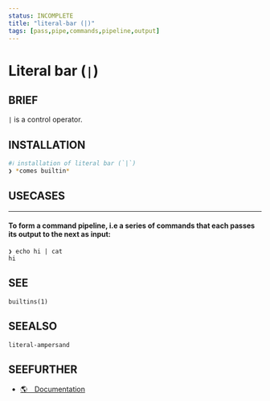 ```yaml
---
status: INCOMPLETE
title: "literal-bar (|)"
tags: [pass,pipe,commands,pipeline,output]
---
```


# Literal bar (`|`)

## BRIEF

`|` is a control operator.

## INSTALLATION


```bash
#ℹ︎ installation of literal bar (`|`)
❯ *comes builtin*
```


## USECASES

----
#### To form a command pipeline, i.e a series of commands that each passes its output to the next as input:

    ❯ echo hi | cat
    hi


## SEE

    builtins(1)

## SEEALSO

    literal-ampersand

## SEEFURTHER

- [🌎 Documentation](https://www.gnu.org/software/bash/manual/bash.html#Pipelines)

